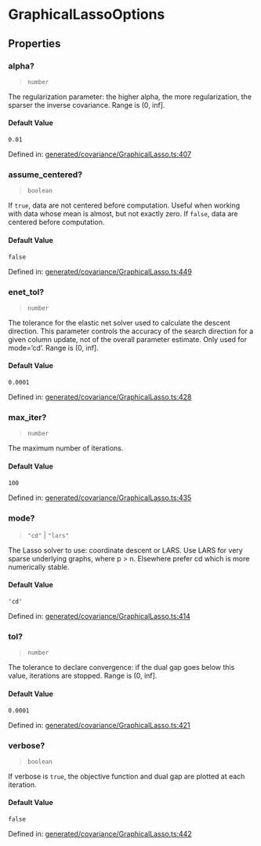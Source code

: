 # GraphicalLassoOptions

## Properties

### alpha?

> `number`

The regularization parameter: the higher alpha, the more regularization, the sparser the inverse covariance. Range is (0, inf\].

#### Default Value

`0.01`

Defined in:  [generated/covariance/GraphicalLasso.ts:407](https://github.com/transitive-bullshit/scikit-learn-ts/blob/b59c1ff/packages/sklearn/src/generated/covariance/GraphicalLasso.ts#L407)

### assume\_centered?

> `boolean`

If `true`, data are not centered before computation. Useful when working with data whose mean is almost, but not exactly zero. If `false`, data are centered before computation.

#### Default Value

`false`

Defined in:  [generated/covariance/GraphicalLasso.ts:449](https://github.com/transitive-bullshit/scikit-learn-ts/blob/b59c1ff/packages/sklearn/src/generated/covariance/GraphicalLasso.ts#L449)

### enet\_tol?

> `number`

The tolerance for the elastic net solver used to calculate the descent direction. This parameter controls the accuracy of the search direction for a given column update, not of the overall parameter estimate. Only used for mode=’cd’. Range is (0, inf\].

#### Default Value

`0.0001`

Defined in:  [generated/covariance/GraphicalLasso.ts:428](https://github.com/transitive-bullshit/scikit-learn-ts/blob/b59c1ff/packages/sklearn/src/generated/covariance/GraphicalLasso.ts#L428)

### max\_iter?

> `number`

The maximum number of iterations.

#### Default Value

`100`

Defined in:  [generated/covariance/GraphicalLasso.ts:435](https://github.com/transitive-bullshit/scikit-learn-ts/blob/b59c1ff/packages/sklearn/src/generated/covariance/GraphicalLasso.ts#L435)

### mode?

> `"cd"` \| `"lars"`

The Lasso solver to use: coordinate descent or LARS. Use LARS for very sparse underlying graphs, where p > n. Elsewhere prefer cd which is more numerically stable.

#### Default Value

`'cd'`

Defined in:  [generated/covariance/GraphicalLasso.ts:414](https://github.com/transitive-bullshit/scikit-learn-ts/blob/b59c1ff/packages/sklearn/src/generated/covariance/GraphicalLasso.ts#L414)

### tol?

> `number`

The tolerance to declare convergence: if the dual gap goes below this value, iterations are stopped. Range is (0, inf\].

#### Default Value

`0.0001`

Defined in:  [generated/covariance/GraphicalLasso.ts:421](https://github.com/transitive-bullshit/scikit-learn-ts/blob/b59c1ff/packages/sklearn/src/generated/covariance/GraphicalLasso.ts#L421)

### verbose?

> `boolean`

If verbose is `true`, the objective function and dual gap are plotted at each iteration.

#### Default Value

`false`

Defined in:  [generated/covariance/GraphicalLasso.ts:442](https://github.com/transitive-bullshit/scikit-learn-ts/blob/b59c1ff/packages/sklearn/src/generated/covariance/GraphicalLasso.ts#L442)
